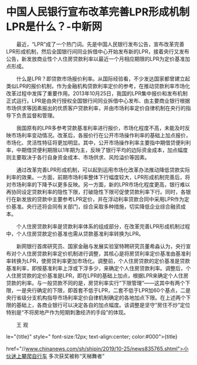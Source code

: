 # 中国人民银行宣布改革完善LPR形成机制 LPR是什么？-中新网

　　最近，“LPR”成了一个热门词。先是中国人民银行发布公告，宣布改革完善LPR形成机制，然后全国银行间同业拆借中心开始发布新的LPR，接着央行又发布公告，新发放商业性个人住房贷款利率以最近一个月相应期限的LPR为定价基准加点形成。

　　什么是LPR？即贷款市场报价利率。从国际经验看，不少发达国家都曾建立起类似LPR的报价机制，作为金融机构贷款利率定价的参考，在推动贷款利率市场化改革过程中发挥了重要作用。2013年10月25日，我国的LPR集中报价和发布机制正式运行。LPR是由央行授权全国银行间同业拆借中心发布、由主要商业银行根据市场供求等因素报出的优质客户贷款利率，并由市场利率定价自律机制在央行的指导下负责监督和管理。

　　我国原有的LPR多参考贷款基准利率进行报价，市场化程度不高，未能及时反映市场利率变动情况。改革后，各报价行在公开市场操作利率的基础上加点报价，市场化、灵活性特征将更加明显。其中，公开市场操作利率主要指中期借贷便利利率，中期借贷便利期限以1年期为主，反映了银行平均的边际资金成本，加点幅度则主要取决于各行自身资金成本、市场供求、风险溢价等因素。

　　通过改革完善LPR形成机制，可以起到运用市场化改革办法推动降低贷款实际利率的效果。一方面，前期市场利率整体下行幅度较大，LPR形成机制完善后，将对市场利率的下降予以更多反映。另一方面，新的LPR市场化程度更高，银行难以再协同设定贷款利率的隐性下限，打破隐性下限可促使贷款利率下行。同时，各银行在新发放的贷款中主要参考LPR定价，并在浮动利率贷款合同中采用LPR作为定价基准。央行还将会同有关部门，综合采取多种措施，切实降低企业综合融资成本。

　　个人住房贷款利率是贷款利率体系的组成部分，在改革完善LPR形成机制过程中，个人住房贷款定价基准也需从贷款基准利率转换为LPR。

　　新网银行首席研究员、国家金融与发展实验室特聘研究员董希淼认为，央行宣布对个人住房贷款利率定价机制进行调整，其核心是将房贷利率定价基准由基准利率转换为LPR，使房贷利率更加市场化。调整前，个人住房贷款的定价基准是贷款基准利率，即按基准利率上浮或下浮多少，来确定个人住房贷款利率。调整后，个人住房贷款的定价基准是LPR，即在LPR的基础上加点，根据LPR来确定个人住房贷款的利率。与一般贷款不同的是，房贷利率实行“下限管理”——这其中有两个下限，一是央行确定的下限，即首套不低于LPR，二套不低于LPR加60个基点，二是央行省级分支机构指导市场利率定价自律机制确定的各地加点下限。在上述两个下限的基础上，各商业银行可以决定各自的加点幅度。该调整是坚守“房住不炒”定位特别是“不将房地产作为短期刺激经济的手段”的体现。

　　王 观

le="{title}" style=" font-size:12px; text-align:center; color:#000">{title}

href="//www.chinanews.com/sh/shipin/2019/10-25/news835765.shtml">小伙迷上攀爬自行车 多次获奖被称“天梯舞者”
